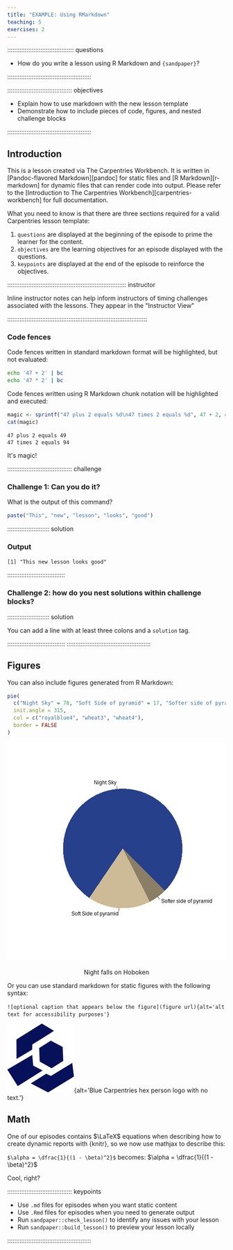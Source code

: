 ```yaml
---
title: "EXAMPLE: Using RMarkdown"
teaching: 5
exercises: 2
---
```


:::::::::::::::::::::::::::::::::::::: questions 

- How do you write a lesson using R Markdown and `{sandpaper}`?

::::::::::::::::::::::::::::::::::::::::::::::::

::::::::::::::::::::::::::::::::::::: objectives

- Explain how to use markdown with the new lesson template
- Demonstrate how to include pieces of code, figures, and nested challenge blocks

::::::::::::::::::::::::::::::::::::::::::::::::

## Introduction

This is a lesson created via The Carpentries Workbench. It is written in
[Pandoc-flavored Markdown][pandoc] for static files and
[R Markdown][r-markdown] for dynamic files that can render code into output. 
Please refer to the [Introduction to The Carpentries 
Workbench][carpentries-workbench] for full documentation.

What you need to know is that there are three sections required for a valid
Carpentries lesson template:

 1. `questions` are displayed at the beginning of the episode to prime the
    learner for the content.
 2. `objectives` are the learning objectives for an episode displayed with
    the questions.
 3. `keypoints` are displayed at the end of the episode to reinforce the
    objectives.

:::::::::::::::::::::::::::::::::::::::::::::::::::::::::::::::::::: instructor

Inline instructor notes can help inform instructors of timing challenges
associated with the lessons. They appear in the "Instructor View"

::::::::::::::::::::::::::::::::::::::::::::::::::::::::::::::::::::::::::::::::

### Code fences

Code fences written in standard markdown format will be highlighted, but not
evaluated:

```bash
echo '47 + 2' | bc
echo '47 * 2' | bc
```

Code fences written using R Markdown chunk notation will be highlighted and 
executed:


```r
magic <- sprintf("47 plus 2 equals %d\n47 times 2 equals %d", 47 + 2, 47 * 2) 
cat(magic)
```

```{.output}
47 plus 2 equals 49
47 times 2 equals 94
```

It's magic!

::::::::::::::::::::::::::::::::::::: challenge 

### Challenge 1: Can you do it?

What is the output of this command?

```r
paste("This", "new", "lesson", "looks", "good")
```

:::::::::::::::::::::::: solution 

### Output
 
```output
[1] "This new lesson looks good"
```

:::::::::::::::::::::::::::::::::


### Challenge 2: how do you nest solutions within challenge blocks?

:::::::::::::::::::::::: solution 

You can add a line with at least three colons and a `solution` tag.

:::::::::::::::::::::::::::::::::
::::::::::::::::::::::::::::::::::::::::::::::::

## Figures

You can also include figures generated from R Markdown:


```r
pie(
  c("Night Sky" = 78, "Soft Side of pyramid" = 17, "Softer side of pyramid" = 5), 
  init.angle = 315, 
  col = c("royalblue4", "wheat3", "wheat4"), 
  border = FALSE
)
```

<div class="figure" style="text-align: center">
<img src="fig/example-rendered-pyramid-1.png" alt="pie chart illusion of a pyramid"  />
<p class="caption">Night falls on Hoboken</p>
</div>

Or you can use standard markdown for static figures with the following syntax:

`![optional caption that appears below the figure](figure url){alt='alt text for
accessibility purposes'}`

![You belong in The Carpentries!](https://raw.githubusercontent.com/carpentries/logo/master/Badge_Carpentries.svg){alt='Blue Carpentries hex person logo with no text.'}

## Math

One of our episodes contains $\LaTeX$ equations when describing how to create
dynamic reports with {knitr}, so we now use mathjax to describe this:

`$\alpha = \dfrac{1}{(1 - \beta)^2}$` becomes: $\alpha = \dfrac{1}{(1 - \beta)^2}$

Cool, right?

::::::::::::::::::::::::::::::::::::: keypoints 

- Use `.md` files for episodes when you want static content
- Use `.Rmd` files for episodes when you need to generate output
- Run `sandpaper::check_lesson()` to identify any issues with your lesson
- Run `sandpaper::build_lesson()` to preview your lesson locally

::::::::::::::::::::::::::::::::::::::::::::::::

